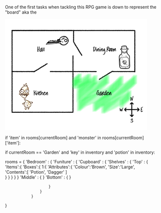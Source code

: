 One of the first tasks when tackling this RPG game is down to represent the 
"board" aka the 

![Initial layout of the rooms](/rpg-final-map.png)

if 'item' in rooms[currentRoom] and 'monster' in rooms[currentRoom]['item']:

if currentRoom == 'Garden' and 'key' in inventory and 'potion' in inventory:

rooms = {
            'Bedroom' : 
                { 'Funiture' : 
                    { 'Cupboard' : {
                        'Shelves' : {
                            'Top' : {
                                'Items':{
                                    'Boxes':{
                                        1:{
                                            'Attributes':{
                                                'Colour':'Brown',
                                                'Size':'Large',
                                                'Contents':[
                                                    'Potion',
                                                    'Dagger'
                                                ]        
                                            }
                                        }
                                    }
                                }
                            }
                            'Middle' : {
                            }
                            'Bottom' : {
                            }

                        }
                    }
                }
}
